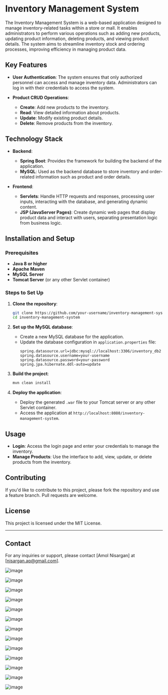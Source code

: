 
# Inventory Management System

The Inventory Management System is a web-based application designed to manage inventory-related tasks within a store or mall. It enables administrators to perform various operations such as adding new products, updating product information, deleting products, and viewing product details. The system aims to streamline inventory stock and ordering processes, improving efficiency in managing product data.

## Key Features

- **User Authentication**: The system ensures that only authorized personnel can access and manage inventory data. Administrators can log in with their credentials to access the system.
  
- **Product CRUD Operations**: 
  - **Create**: Add new products to the inventory.
  - **Read**: View detailed information about products.
  - **Update**: Modify existing product details.
  - **Delete**: Remove products from the inventory.

## Technology Stack

- **Backend**: 
  - **Spring Boot**: Provides the framework for building the backend of the application.
  - **MySQL**: Used as the backend database to store inventory and order-related information such as product and order details.
  
- **Frontend**:
  - **Servlets**: Handle HTTP requests and responses, processing user inputs, interacting with the database, and generating dynamic content.
  - **JSP (JavaServer Pages)**: Create dynamic web pages that display product data and interact with users, separating presentation logic from business logic.

## Installation and Setup

### Prerequisites

- **Java 8 or higher**
- **Apache Maven**
- **MySQL Server**
- **Tomcat Server** (or any other Servlet container)

### Steps to Set Up

1. **Clone the repository**:
   ```bash
   git clone https://github.com/your-username/inventory-management-system.git
   cd inventory-management-system
   ```

2. **Set up the MySQL database**:
   - Create a new MySQL database for the application.
   - Update the database configuration in `application.properties` file:
     ```properties
     spring.datasource.url=jdbc:mysql://localhost:3306/inventory_db2
     spring.datasource.username=your-username
     spring.datasource.password=your-password
     spring.jpa.hibernate.ddl-auto=update
     ```

3. **Build the project**:
   ```bash
   mvn clean install
   ```

4. **Deploy the application**:
   - Deploy the generated `.war` file to your Tomcat server or any other Servlet container.
   - Access the application at `http://localhost:8080/inventory-management-system`.

## Usage

- **Login**: Access the login page and enter your credentials to manage the inventory.
- **Manage Products**: Use the interface to add, view, update, or delete products from the inventory.

## Contributing

If you'd like to contribute to this project, please fork the repository and use a feature branch. Pull requests are welcome.

## License

This project is licensed under the MIT License.

---

## Contact

For any inquiries or support, please contact [Amol Nisargan] at [nisargan.ap@gmail.com].



![image](https://github.com/user-attachments/assets/7fbc13bf-3338-4510-a899-e32e8441f744)

![image](https://github.com/user-attachments/assets/411aab79-ef44-4927-bd10-3a99e39d2723)

![image](https://github.com/user-attachments/assets/f228d943-54bb-4f8d-9a56-92fc4f349378)

![image](https://github.com/user-attachments/assets/729b0ebf-82bd-4eff-96ee-e414e7e951d3)

![image](https://github.com/user-attachments/assets/3c69ae41-0edc-47ae-bdfe-5c8829007ba3)

![image](https://github.com/user-attachments/assets/ce9725ef-0df1-46dc-ba82-d51f821447e9)

![image](https://github.com/user-attachments/assets/4e2c0c36-742a-44f2-b52b-98d78fbd05da)

![image](https://github.com/user-attachments/assets/ff6dcd3f-a766-4030-8878-6371bd6f6408)

![image](https://github.com/user-attachments/assets/7ea9d923-4e5a-4d30-8340-da6be36ca1ce)

![image](https://github.com/user-attachments/assets/fdec0d97-9b01-474d-86aa-85a8781f9aba)

![image](https://github.com/user-attachments/assets/01e8d90e-ff6a-4991-a1cb-3fbd46850363)

![image](https://github.com/user-attachments/assets/faa3289b-327d-4db0-8e04-4311207465f4)

![image](https://github.com/user-attachments/assets/f3964442-fd87-47d5-8576-f889dd702f39)













